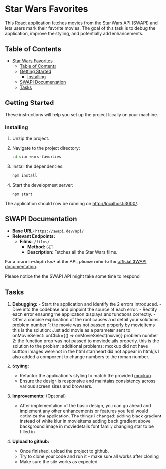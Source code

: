 # Star Wars Favorites

This React application fetches movies from the Star Wars API (SWAPI) and lets users mark their favorite movies. The goal of this task is to debug the application, improve the styling, and potentially add enhancements.

## Table of Contents

- [Star Wars Favorites](#star-wars-favorites)
  - [Table of Contents](#table-of-contents)
  - [Getting Started](#getting-started)
    - [Installing](#installing)
  - [SWAPI Documentation](#swapi-documentation)
  - [Tasks](#tasks)

## Getting Started

These instructions will help you set up the project locally on your machine.

### Installing

1. Unzip the project.

2. Navigate to the project directory:

   ```bash
   cd star-wars-favorites
   ```

3. Install the dependencies:

   ```bash
   npm install
   ```

4. Start the development server:
   ```bash
   npm start
   ```

The application should now be running on [http://localhost:3000/](http://localhost:3000/).

## SWAPI Documentation

- **Base URL:** `https://swapi.dev/api/`
- **Relevant Endpoints:**
  - **Films:** `/films/`
    - **Method:** `GET`
    - **Description:** Fetches all the Star Wars films.

For a more in-depth look at the API, please refer to the [official SWAPI documentation](https://swapi.dev/documentation).

Please notice the the SWAPI API might take some time to respond

## Tasks

1. **Debugging:** - Start the application and identify the 2 errors introduced. - Dive into the codebase and pinpoint the source of each error. - Rectify each error ensuring the application displays and functions correctly. - Offer a concise explanation of the root causes and detail your solutions.
   problem number 1:
   the movie was not passed properly by movieItems
   this is the solution: Just add movie as a parameter sent to onMovieSelect:
   onClick={() => onMovieSelect(movie)}
   problem number 2:
   the function prop was not passed to moviedetails properly.
   this is the solution to the problem:
   <MovieDetails movie={selectedMovie} favorites={favorites} onFavoriteToggle={handleFavorite}/>
   additional problems:
   mockup did not have buttton
   images were not in the html
   star/heart did not appear in html/js
   I also added a component to change numbers to the roman number.
2. **Styling:**

   - Refactor the application's styling to match the provided [mockup](page_mockup.png)
   - Ensure the design is responsive and maintains consistency across various screen sizes and browsers.

3. **Improvements:** (Optional)

   - After implementation of the basic design, you can go ahead and implement any other enhancements or features you feel would optimize the application.
     The things i changed:
     adding black gradient instead of white blur in movieitems
     adding black gradient above background image in moviedetails
     font family
     changing star to be filled in

4. **Upload to github:**
   - Once finished, upload the project to github.
   - Try to clone your code and run it - make sure all works after cloning
   - Make sure the site works as expected
